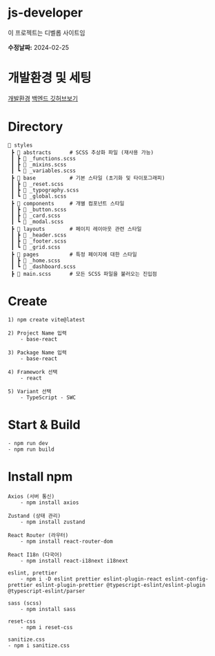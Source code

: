 # js-developer

이 프로젝트는 디벨롭 사이트임
<br>

**수정날짜:**
2024-02-25

# 개발환경 및 세팅
[개발환경](https://velog.io/@jaesang98/series/JS-Developer)
[백엔드 깃허브보기](https://github.com/Jaesang98/JS-Developer-Backend-)

# Directory

```
📂 styles
 ┣ 📂 abstracts      # SCSS 추상화 파일 (재사용 가능)
 ┃ ┣ 📄 _functions.scss
 ┃ ┣ 📄 _mixins.scss
 ┃ ┗ 📄 _variables.scss
 ┣ 📂 base           # 기본 스타일 (초기화 및 타이포그래피)
 ┃ ┣ 📄 _reset.scss
 ┃ ┣ 📄 _typography.scss
 ┃ ┗ 📄 _global.scss
 ┣ 📂 components     # 개별 컴포넌트 스타일
 ┃ ┣ 📄 _button.scss
 ┃ ┣ 📄 _card.scss
 ┃ ┗ 📄 _modal.scss
 ┣ 📂 layouts        # 페이지 레이아웃 관련 스타일
 ┃ ┣ 📄 _header.scss
 ┃ ┣ 📄 _footer.scss
 ┃ ┗ 📄 _grid.scss
 ┣ 📂 pages          # 특정 페이지에 대한 스타일
 ┃ ┣ 📄 _home.scss
 ┃ ┗ 📄 _dashboard.scss
 ┣ 📄 main.scss      # 모든 SCSS 파일을 불러오는 진입점

```

# Create

    1) npm create vite@latest

    2) Project Name 입력
        - base-react

    3) Package Name 입력
        - base-react

    4) Framework 선택
        - react

    5) Variant 선택
        - TypeScript - SWC

# Start & Build

    - npm run dev
    - npm run build

# Install npm

    Axios (서버 통신)
        - npm install axios

    Zustand (상태 관리)
        - npm install zustand

    React Router (라우터)
        - npm install react-router-dom

    React I18n (다국어)
        - npm install react-i18next i18next

    eslint, prettier
        - npm i -D eslint prettier eslint-plugin-react eslint-config-prettier eslint-plugin-prettier @typescript-eslint/eslint-plugin @typescript-eslint/parser

    sass (scss)
        - npm install sass

    reset-css
        - npm i reset-css

    sanitize.css
    - npm i sanitize.css
